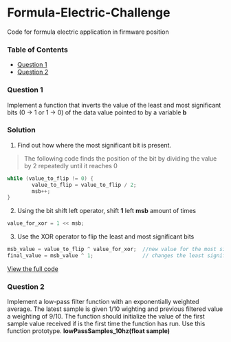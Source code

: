 # Formula-Electric-Challenge
Code for formula electric application in firmware position 

### Table of Contents
* [Question 1](#Question-1)
* [Question 2](#Question-2)


### Question 1
Implement a function that inverts the value of the least and most significant bits (0 -> 1 or 1 -> 0) of the data value pointed to by a variable **b**

### Solution
1. Find out how where the most significant bit is present.
> The following code finds the position of the bit by dividing the value by 2 repeatedly until it reaches 0

```cpp
while (value_to_flip != 0) {
		value_to_flip = value_to_flip / 2;
		msb++;
}
```

2. Using the bit shift left operator, shift **1** left **msb** amount of times
```cpp
value_for_xor = 1 << msb;
```

3. Use the XOR operator to flip the least and most significant bits
```cpp
msb_value = value_to_flip ^ value_for_xor; 	//new value for the most significant bit
final_value = msb_value ^ 1;				// changes the least significant bit
```

[View the full code](../master/binary.c)

### Question 2
Implement a low-pass filter function with an exponentially weighted average. The latest sample is given 1/10 wighting and previous filtered value a weighting of 9/10. The function should initialize the value of the first sample value received if is the first time the function has run. Use this function prototype. **lowPassSamples_10hz(float sample)**



